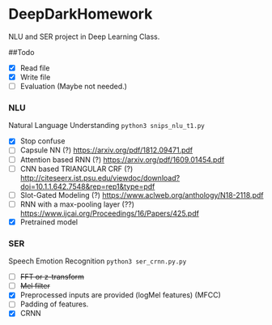 # DeepDarkHomework
NLU and SER project in Deep Learning Class.

##Todo
- [x] Read file
- [x] Write file
- [ ] Evaluation (Maybe not needed.)

### NLU
Natural Language Understanding
`python3 snips_nlu_t1.py`

- [x] Stop confuse
- [ ] Capsule NN (?) https://arxiv.org/pdf/1812.09471.pdf
- [ ] Attention based RNN (?) https://arxiv.org/pdf/1609.01454.pdf
- [ ] CNN based TRIANGULAR CRF (?) http://citeseerx.ist.psu.edu/viewdoc/download?doi=10.1.1.642.7548&rep=rep1&type=pdf
- [ ] Slot-Gated Modeling (?) https://www.aclweb.org/anthology/N18-2118.pdf
- [ ] RNN with a max-pooling layer (??) https://www.ijcai.org/Proceedings/16/Papers/425.pdf
- [x] Pretrained model

### SER
Speech Emotion Recognition
`python3 ser_crnn.py.py`

- [ ] ~~FFT or z-transform~~
- [ ] ~~Mel filter~~
- [x] Preprocessed inputs are provided (logMel features) (MFCC)
- [ ] Padding of features.
- [x] CRNN

